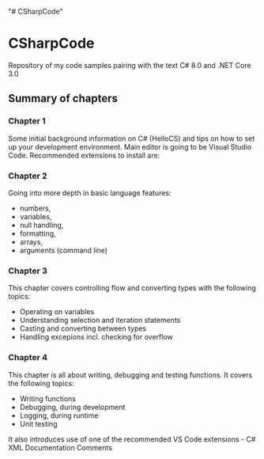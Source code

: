 "# CSharpCode" 
# CSharpCode
Repository of my code samples pairing with the text C# 8.0 and .NET Core 3.0

## Summary of chapters
### Chapter 1
Some initial background information on C# (HelloCS) and tips on how to set up your development environment.
Main editor is going to be Visual Studio Code. 
Recommended extensions to install are:
### Chapter 2
Going into more depth in basic language features:
- numbers, 
- variables, 
- null handling, 
- formatting, 
- arrays, 
- arguments (command line)
### Chapter 3
This chapter covers controlling flow and converting types with the following topics:
- Operating on variables
- Understanding selection and iteration statements
- Casting and converting between types
- Handling excepions incl. checking for overflow
### Chapter 4
This chapter is all about writing, debugging and testing functions. It covers the following topics:
- Writing functions
- Debugging, during development
- Logging, during runtime
- Unit testing

It also introduces use of one of the recommended VS Code extensions - C# XML Documentation Comments

